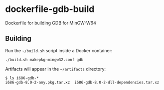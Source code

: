 # dockerfile-gdb-build
Dockerfile for building GDB for MinGW-W64

## Building
Run the `~/build.sh` script inside a Docker container:
```
./build.sh makepkg-mingw32.conf gdb
```

Artifacts will appear in the `~/artifacts` directory:
```
$ ls i686-gdb-*
i686-gdb-8.0-2-any.pkg.tar.xz  i686-gdb-8.0-2-dll-dependencies.tar.xz
```
